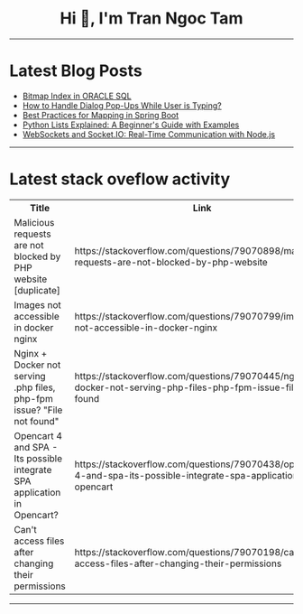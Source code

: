 <h1 align="center">Hi 👋, I'm Tran Ngoc Tam</h1>

---

# Latest Blog Posts 
<!-- BLOG-POST-LIST:START -->
- [Bitmap Index in ORACLE SQL](https://dev.to/mrcaption49/bitmap-index-in-oracle-sql-4g4h)
- [How to Handle Dialog Pop-Ups While User is Typing?](https://dev.to/tanmayagrawal/how-to-handle-dialog-pop-ups-while-user-is-typing-36l6)
- [Best Practices for Mapping in Spring Boot](https://dev.to/mohamed_amine_78123694764/best-practices-for-mapping-in-spring-boot-47l4)
- [Python Lists Explained: A Beginner&#39;s Guide with Examples](https://dev.to/imyusufakhtar/python-lists-explained-a-beginners-guide-with-examples-ma1)
- [WebSockets and Socket.IO: Real-Time Communication with Node.js](https://dev.to/imsushant12/websockets-and-socketio-real-time-communication-with-nodejs-2j5f)
<!-- BLOG-POST-LIST:END -->

---

# Latest stack oveflow activity
<table>
  <tr><th>Title</th><th>Link</th></tr>
  <!-- STACKOVERFLOW:START --><tr><td>Malicious requests are not blocked by PHP website [duplicate]</td><td>https://stackoverflow.com/questions/79070898/malicious-requests-are-not-blocked-by-php-website</td></tr><tr><td>Images not accessible in docker nginx</td><td>https://stackoverflow.com/questions/79070799/images-not-accessible-in-docker-nginx</td></tr><tr><td>Nginx + Docker not serving .php files, php-fpm issue? &quot;File not found&quot;</td><td>https://stackoverflow.com/questions/79070445/nginx-docker-not-serving-php-files-php-fpm-issue-file-not-found</td></tr><tr><td>Opencart 4 and SPA - Its possible integrate SPA application in Opencart?</td><td>https://stackoverflow.com/questions/79070438/opencart-4-and-spa-its-possible-integrate-spa-application-in-opencart</td></tr><tr><td>Can&#39;t access files after changing their permissions</td><td>https://stackoverflow.com/questions/79070198/cant-access-files-after-changing-their-permissions</td></tr><!-- STACKOVERFLOW:END -->
</table>

---


